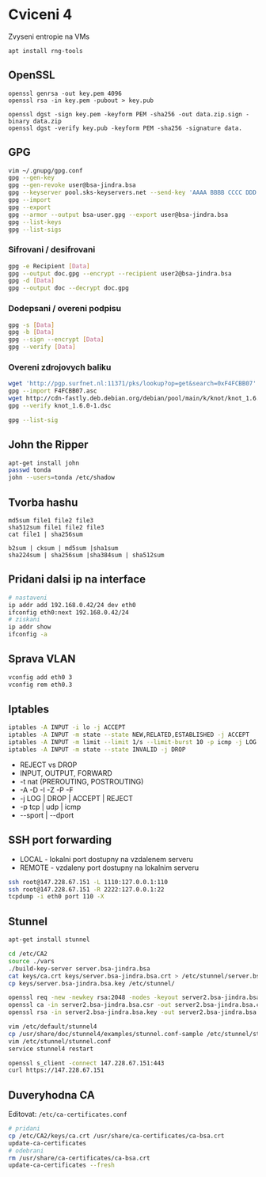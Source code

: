 # Cviceni 4

Zvyseni entropie na VMs

```
apt install rng-tools
```

## OpenSSL

```
openssl genrsa -out key.pem 4096
openssl rsa -in key.pem -pubout > key.pub

openssl dgst -sign key.pem -keyform PEM -sha256 -out data.zip.sign -binary data.zip
openssl dgst -verify key.pub -keyform PEM -sha256 -signature data.
```

## GPG

```bash
vim ~/.gnupg/gpg.conf
gpg --gen-key
gpg --gen-revoke user@bsa-jindra.bsa
gpg --keyserver pool.sks-keyservers.net --send-key 'AAAA BBBB CCCC DDD'
gpg --import
gpg --export
gpg --armor --output bsa-user.gpg --export user@bsa-jindra.bsa
gpg --list-keys
gpg --list-sigs
```

### Sifrovani / desifrovani

```bash
gpg -e Recipient [Data]
gpg --output doc.gpg --encrypt --recipient user2@bsa-jindra.bsa
gpg -d [Data]
gpg --output doc --decrypt doc.gpg
```

### Dodepsani / overeni podpisu

```bash
gpg -s [Data]
gpg -b [Data]
gpg --sign --encrypt [Data]
gpg --verify [Data]
```


### Overeni zdrojovych baliku

```bash
wget 'http://pgp.surfnet.nl:11371/pks/lookup?op=get&search=0xF4FCBB07' -O F4FCBB07.asc
gpg --import F4FCBB07.asc
wget http://cdn-fastly.deb.debian.org/debian/pool/main/k/knot/knot_1.6.0-1.dsc
gpg --verify knot_1.6.0-1.dsc
```

```bash
gpg --list-sig
```


## John the Ripper

```bash
apt-get install john
passwd tonda
john --users=tonda /etc/shadow
```

## Tvorba hashu

```
md5sum file1 file2 file3
sha512sum file1 file2 file3
cat file1 | sha256sum
```

```
b2sum | cksum | md5sum |sha1sum
sha224sum | sha256sum |sha384sum | sha512sum
```

## Pridani dalsi ip na interface

```bash
# nastaveni
ip addr add 192.168.0.42/24 dev eth0
ifconfig eth0:next 192.168.0.42/24
# ziskani
ip addr show
ifconfig -a
```

## Sprava VLAN

```bash
vconfig add eth0 3
vconfig rem eth0.3
```

## Iptables

```bash
iptables -A INPUT -i lo -j ACCEPT
iptables -A INPUT -m state --state NEW,RELATED,ESTABLISHED -j ACCEPT
iptables -A INPUT -m limit --limit 1/s --limit-burst 10 -p icmp -j LOG
iptables -A INPUT -m state --state INVALID -j DROP 
```

* REJECT vs DROP
* INPUT, OUTPUT, FORWARD
* -t nat (PREROUTING, POSTROUTING)
* -A -D -I -Z -P -F
* -j LOG | DROP | ACCEPT | REJECT
* -p tcp | udp | icmp
* --sport | --dport 

## SSH port forwarding
 
* LOCAL - lokalni port dostupny na vzdalenem serveru
* REMOTE - vzdaleny port dostupny na lokalnim serveru

```bash
ssh root@147.228.67.151 -L 1110:127.0.0.1:110
ssh root@147.228.67.151 -R 2222:127.0.0.1:22
tcpdump -i eth0 port 110 -X
```

## Stunnel
 
```bash
apt-get install stunnel
```

```bash
cd /etc/CA2
source ./vars
./build-key-server server.bsa-jindra.bsa
cat keys/ca.crt keys/server.bsa-jindra.bsa.crt > /etc/stunnel/server.bsa-jindra.bsa.pem
cp keys/server.bsa-jindra.bsa.key /etc/stunnel/
```

```bash
openssl req -new -newkey rsa:2048 -nodes -keyout server2.bsa-jindra.bsa.key -out server2.bsa-jindra.bsa.csr
openssl ca -in server2.bsa-jindra.bsa.csr -out server2.bsa-jindra.bsa.crt -config ./openssl-1.0.0.cnf
openssl rsa -in server2.bsa-jindra.bsa.key -out server2.bsa-jindra.bsa.key.pem
```

```bash
vim /etc/default/stunnel4
cp /usr/share/doc/stunnel4/examples/stunnel.conf-sample /etc/stunnel/stunnel.conf
vim /etc/stunnel/stunnel.conf
service stunnel4 restart
```

```bash
openssl s_client -connect 147.228.67.151:443
curl https://147.228.67.151
```

## Duveryhodna CA

Editovat: `/etc/ca-certificates.conf`

```bash
# pridani 
cp /etc/CA2/keys/ca.crt /usr/share/ca-certificates/ca-bsa.crt
update-ca-certificates
# odebrani
rm /usr/share/ca-certificates/ca-bsa.crt
update-ca-certificates --fresh
```

